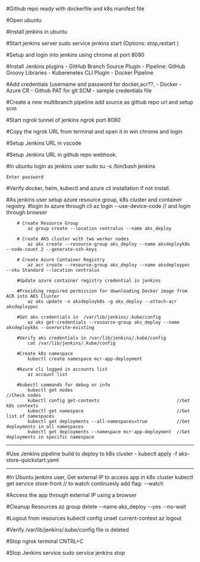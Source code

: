 #Github repo ready with dockerfile and k8s manifest file

#Open ubuntu

#Install jenkins in ubuntu

#Start jenkins server
	sudo service jenkins start        (Options: stop,restart )
	
#Setup and login into jenkins using chrome at port 8080

#Install Jenkins plugins
    - GitHub Branch Source Plugin
    - Pipeline: GitHub Groovy Libraries
    - Kuberenetes CLI Plugin 
    - Docker Pipeline

#Add credentials (username and password for docker,acr??,
    - Docker
    - Azure CR
    - Github PAT for git SCM
    - sample credentials file 

#Create a new multibranch pipeline 
	add source as github repo url and setup scm
	
#Start ngrok tunnel of jenkins
	ngrok port 8080
	
#Copy the ngrok URL from terminal and open it in win chrome and login

#Setup Jenkins URL in vscode

#Setup Jenkins URL in github repo webhook.

#In ubuntu login as jenkins user
	sudo su -s /bin/bash jenkins
	
	Enter password
	
#Verify docker, helm, kubectl and azure cli installation if not install.

#As jenkins user setup azure resource group, k8s cluster and container registry.
		#login to azure through cli
			az login --use-device-code    // and login through browser
		
		# Create Resource Group
			az group create --location centralus --name aks_deploy

		# Create AKS cluster with two worker nodes
			az aks create --resource-group aks_deploy --name aksdeployk8s --node-count 2 --generate-ssh-keys

		# Create Azure Container Registry
			az acr create --resource-group aks_deploy --name aksdeploypoc --sku Standard --location centralus

        #Update azure container registry credential in jenkins

		#Providing required permission for downloading Docker image from ACR into AKS Cluster
			az aks update -n aksdeployk8s -g aks_deploy --attach-acr aksdeploypoc

        #Get aks credentials in  /var/lib/jenkins/.kube/config
			az aks get-credentials --resource-group aks_deploy --name aksdeployk8s --overwrite-existing
			
		#Verify aks credentials in /var/lib/jenkins/.kube/config
			cat /var/lib/jenkins/.kube/config

		#Create k8s namespace
			kubectl create namespace mcr-app-deployment

        #Azure cli logged in accounts list
			az account list
		
		#kubectl commands for debug or info
			kubectl get nodes  										//Check nodes
			kubectl config get-contexts 							//Get k8s contexts
            kubectl get namespace                                   //Get list of namespaces
			kubectl get deployments --all-namespaces=true			//Get deployments in all namespaces
			kubectl get deployments --namespace mcr-app-deployment	//Get deployments in specific namespace
		
--------------------------------------------------------------------------------------------------------------------------------

#Use Jenkins pipeline build to deploy to k8s cluster
    - kubectl apply -f aks-store-quickstart.yaml
		
--------------------------------------------------------------------------------------------------------------------------------
#In Ubuntu jenkins user, Get external IP to access app in k8s cluster
	kubectl get service store-front           // to watch continuesly add flag:  --watch
	
#Access the app through external IP using a browser

#Cleanup Resources
	az group delete --name aks_deploy --yes --no-wait
	
#Logout from resources
		kubectl config unset current-context
		az logout
		
#Verify /var/lib/jenkins/.kube/config file is deleted

#Stop ngrok terminal CNTRL+C

#Stop Jenkins service
	sudo service jenkins stop